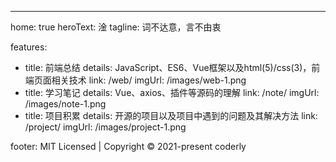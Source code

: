 ---
home: true
heroText: 淦
tagline: 词不达意，言不由衷

features:
  - title: 前端总结
    details: JavaScript、ES6、Vue框架以及html(5)/css(3)，前端页面相关技术
    link: /web/
    imgUrl: /images/web-1.png
  - title: 学习笔记
    details: Vue、axios、插件等源码的理解
    link: /note/
    imgUrl: /images/note-1.png
  - title: 项目积累
    details: 开源的项目以及项目中遇到的问题及其解决方法
    link: /project/
    imgUrl: /images/project-1.png

footer: MIT Licensed | Copyright © 2021-present coderly